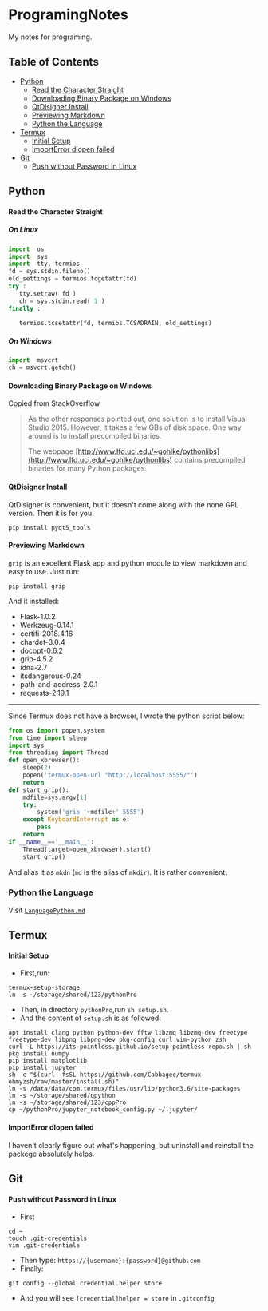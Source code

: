 # ProgramingNotes
My notes for programing.
## Table of Contents
- [Python](#python)
    - [Read the Character Straight](#read-the-character-straight)
	- [Downloading Binary Package on Windows](#downloading-binary-package-on-windows)
	- [QtDisigner Install](#qtdisigner-install)
    - [Previewing Markdown](#previewing-markdown)
    - [Python the Language](#python-the-language)
- [Termux](#termux)
    - [Initial Setup](#initial-setup)
	- [ImportError dlopen failed](#importerror-dlopen-failed)
- [Git](#git)
    - [Push without Password in Linux](#push-without-password-in-linux)
## Python
#### Read the Character Straight
##### On Linux
```python
import  os
import  sys
import  tty, termios
fd = sys.stdin.fileno()
old_settings = termios.tcgetattr(fd)
try :
   tty.setraw( fd )
   ch = sys.stdin.read( 1 )
finally :

   termios.tcsetattr(fd, termios.TCSADRAIN, old_settings)
```
##### On Windows
```python
import  msvcrt
ch = msvcrt.getch()
```
#### Downloading Binary Package on Windows
Copied from StackOverflow
> As the other responses pointed out, one solution is to install Visual Studio 2015. However, it takes a few GBs of disk space. One way around is to install precompiled binaries. 
> 
> The webpage [http://www.lfd.uci.edu/~gohlke/pythonlibs](http://www.lfd.uci.edu/~gohlke/pythonlibs) contains precompiled binaries for many Python packages.
#### QtDisigner Install
QtDisigner is convenient, but it doesn't come along with the none GPL version. Then it is for you.
```shell
pip install pyqt5_tools
```
#### Previewing Markdown
`grip` is an excellent Flask app and python module to view markdown and easy to use. Just run:
```shell
pip install grip
```
And it installed:
- Flask-1.0.2
- Werkzeug-0.14.1
- certifi-2018.4.16
- chardet-3.0.4
- docopt-0.6.2
- grip-4.5.2
- idna-2.7
- itsdangerous-0.24
- path-and-address-2.0.1
- requests-2.19.1
--------
Since Termux does not have a browser, I wrote the python script below:
```python
from os import popen,system
from time import sleep
import sys
from threading import Thread
def open_xbrowser():
    sleep(2)
    popen('termux-open-url "http://localhost:5555/"')
    return
def start_grip():
    mdfile=sys.argv[1]
    try:
        system('grip '+mdfile+' 5555')
    except KeyboardInterrupt as e:
        pass
    return
if __name__=='__main__':
    Thread(target=open_xbrowser).start()
    start_grip()
```
And alias it as `mkdn` (`md` is the alias of `mkdir`). It is rather convenient.
### Python the Language
Visit [`LanguagePython.md`](https://github.com/AllanChain/ProgramingNotes/blob/master/LanguagePython.md)
## Termux
#### Initial Setup
- First,run:
```shell
termux-setup-storage
ln -s ~/storage/shared/123/pythonPro
```
- Then, in directory `pythonPro`,run `sh setup.sh`. 
- And the content of `setup.sh` is as followed:
```shell
apt install clang python python-dev fftw libzmq libzmq-dev freetype freetype-dev libpng libpng-dev pkg-config curl vim-python zsh
curl -L https://its-pointless.github.io/setup-pointless-repo.sh | sh
pkg install numpy
pip install matplotlib
pip install jupyter
sh -c "$(curl -fsSL https://github.com/Cabbagec/termux-ohmyzsh/raw/master/install.sh)"
ln -s /data/data/com.termux/files/usr/lib/python3.6/site-packages
ln -s ~/storage/shared/qpython
ln -s ~/storage/shared/123/cppPro
cp ~/pythonPro/jupyter_notebook_config.py ~/.jupyter/
```
#### ImportError dlopen failed
I haven't clearly figure out what's happening, but uninstall and reinstall the packege absolutely helps.
## Git
#### Push without Password in Linux
- First
```shell
cd ~
touch .git-credentials
vim .git-credentials
```
- Then type:
`https://{username}:{password}@github.com`
- Finally:
```shell
git config --global credential.helper store
```
- And you will see `[credential]helper = store` in `.gitconfig`
